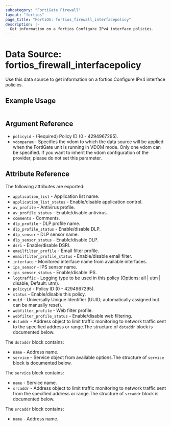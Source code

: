 ```yaml
---
subcategory: "FortiGate Firewall"
layout: "fortios"
page_title: "FortiOS: fortios_firewall_interfacepolicy"
description: |-
  Get information on a fortios Configure IPv4 interface policies.
---
```


# Data Source: fortios_firewall_interfacepolicy
Use this data source to get information on a fortios Configure IPv4 interface policies.


## Example Usage

```hcl

```

## Argument Reference

* `policyid` - (Required) Policy ID (0 - 4294967295).
* `vdomparam` - Specifies the vdom to which the data source will be applied when the FortiGate unit is running in VDOM mode. Only one vdom can be specified. If you want to inherit the vdom configuration of the provider, please do not set this parameter.

## Attribute Reference

The following attributes are exported:

* `application_list` - Application list name.
* `application_list_status` - Enable/disable application control.
* `av_profile` - Antivirus profile.
* `av_profile_status` - Enable/disable antivirus.
* `comments` - Comments.
* `dlp_profile` - DLP profile name.
* `dlp_profile_status` - Enable/disable DLP.
* `dlp_sensor` - DLP sensor name.
* `dlp_sensor_status` - Enable/disable DLP.
* `dsri` - Enable/disable DSRI.
* `emailfilter_profile` - Email filter profile.
* `emailfilter_profile_status` - Enable/disable email filter.
* `interface` - Monitored interface name from available interfaces.
* `ips_sensor` - IPS sensor name.
* `ips_sensor_status` - Enable/disable IPS.
* `logtraffic` - Logging type to be used in this policy (Options: all | utm | disable, Default: utm).
* `policyid` - Policy ID (0 - 4294967295).
* `status` - Enable/disable this policy.
* `uuid` - Universally Unique Identifier (UUID; automatically assigned but can be manually reset).
* `webfilter_profile` - Web filter profile.
* `webfilter_profile_status` - Enable/disable web filtering.
* `dstaddr` - Address object to limit traffic monitoring to network traffic sent to the specified address or range.The structure of `dstaddr` block is documented below.

The `dstaddr` block contains:

* `name` - Address name.
* `service` - Service object from available options.The structure of `service` block is documented below.

The `service` block contains:

* `name` - Service name.
* `srcaddr` - Address object to limit traffic monitoring to network traffic sent from the specified address or range.The structure of `srcaddr` block is documented below.

The `srcaddr` block contains:

* `name` - Address name.
